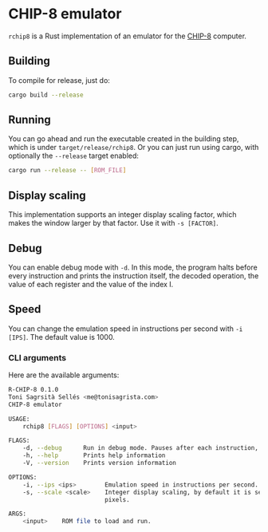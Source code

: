 # CHIP-8 emulator

`rchip8` is a Rust implementation of an emulator for the [CHIP-8](https://en.wikipedia.org/wiki/CHIP-8) computer.

## Building

To compile for release, just do:

```bash
cargo build --release
```

## Running

You can go ahead and run the executable created in the building step, which is under `target/release/rchip8`. Or you can just run using cargo, with optionally the `--release` target enabled:

```bash
cargo run --release -- [ROM_FILE]
```

## Display scaling

This implementation supports an integer display scaling factor, which makes the window larger by that factor. Use it with `-s [FACTOR]`.

## Debug

You can enable debug mode with `-d`. In this mode, the program halts before every instruction and prints the instruction itself, the decoded operation, the value of each register and the value of the index I.

## Speed

You can change the emulation speed in instructions per second with `-i [IPS]`. The default value is 1000.

### CLI arguments

Here are the available arguments:

```bash
R-CHIP-8 0.1.0
Toni Sagrsità Sellés <me@tonisagrista.com>
CHIP-8 emulator

USAGE:
    rchip8 [FLAGS] [OPTIONS] <input>

FLAGS:
    -d, --debug      Run in debug mode. Pauses after each instruction, prints info to stdout.
    -h, --help       Prints help information
    -V, --version    Prints version information

OPTIONS:
    -i, --ips <ips>        Emulation speed in instructions per second. Default value is 1000.
    -s, --scale <scale>    Integer display scaling, by default it is set to 15. If set to 1, the display is set to 64x32
                           pixels.

ARGS:
    <input>    ROM file to load and run.
```
